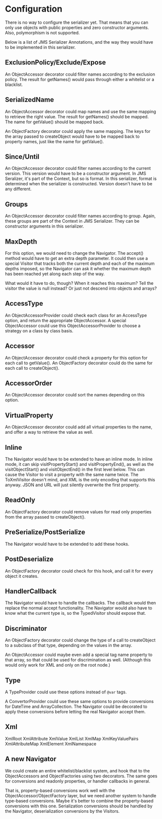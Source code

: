 Configuration
=============

There is no way to configure the serializer yet. That means that you can only use objects with public properties and
zero constructor arguments. Also, polymorphism is not supported.

Below is a list of JMS Serializer Annotations, and the way they would have to be implemented in this serializer.

ExclusionPolicy/Exclude/Expose
------------------------------

An ObjectAccessor decorator could filter names according to the exclusion policy. The result for getNames() would pass
through either a whitelist or a blacklist.

SerializedName
--------------

An ObjectAccessor decorator could map names and use the same mapping to retrieve the right value. The result for
getNames() should be mapped. The name for getValue() should be mapped back.

An ObjectFactory decorator could apply the same mapping. The keys for the array passed to createObject would have to be
mapped back to property names, just like the name for getValue().

Since/Until
-----------

An ObjectAccessor decorator could filter names according to the current version. This version would have to be a
constructor argument. In JMS Seralizer, it's part of the Context, but so is format. In this serializer, format is
determined when the serializer is constructed. Version doesn't have to be any different.

Groups
------

An ObjectAccessor decorator could filter names according to group. Again, these groups are part of the Context in JMS
Serializer. They can be constructor arguments in this serializer.

MaxDepth
--------

For this option, we would need to change the Navigator. The accept() method would have to get an extra depth parameter.
It could then use a special Visitor that tracks both the current depth and each of the maximum depths imposed, so the
Navigator can ask it whether the maximum depth has been reached yet along each step of the way.

What would it have to do, though? When it reaches this maximum? Tell the visitor the value is null instead? Or just not
descend into objects and arrays?

AccessType
----------

An ObjectAccessorProvider could check each class for an AccessType option, and return the appropriate ObjectAccessor.
A special ObjectAccessor could use this ObjectAccessorProvider to choose a strategy on a class by class basis.

Accessor
--------

An ObjectAccessor decorator could check a property for this option for each call to getValue(). An ObjectFactory
decorator could do the same for each call to createObject().

AccessorOrder
-------------

An ObjectAccessor decorator could sort the names depending on this option.

VirtualProperty
---------------

An ObjectAccessor decorator could add all virtual properties to the name, and offer a way to retrieve the value as well.

Inline
------

The Navigator would have to be extended to have an inline mode. In inline mode, it can skip visitPropertyStart() and
visitPropertyEnd(), as well as the visitObjectStart() and visitObjectEnd() in the first level below. This can cause
the Visitor to visit a property with the same name twice. The ToXmlVisitor doesn't mind, and XML is the only encoding
that supports this anyway. JSON and URL will just silently overwrite the first property.

ReadOnly
--------

An ObjectFactory decorator could remove values for read only properties from the array passed to createObject().

PreSerialize/PostSerialize
--------------------------

The Navigator would have to be extended to add these hooks.

PostDeserialize
---------------

An ObjectFactory decorator could check for this hook, and call it for every object it creates.

HandlerCallback
---------------

The Navigator would have to handle the callbacks. The callback would then replace the normal accept functionality. The
Navigator would also have to know what the current type is, so the TypedVisitor should expose that.

Discriminator
-------------

An ObjectFactory decorator could change the type of a call to createObject to a subclass of that type, depending on the
values in the array.

An ObjectAccessor could maybe even add a special tag name property to that array, so that could be used for
discrimination as well. (Although this would only work for XML and only on the root node.)

Type
----

A TypeProvider could use these options instead of `@var` tags. 

A ConvertorProvider could use these same options to provide conversions for DateTime and ArrayCollection. The Navigator
could be decorated to apply these conversions before letting the real Navigator accept them.

Xml
---

XmlRoot
XmlAttribute
XmlValue
XmlList
XmlMap
XmlKeyValuePairs
XmlAttributeMap
XmlElement
XmlNamespace

A new Navigator
---------------

We could create an entire whitelist/blacklist system, and hook that to the ObjectAccessors and ObjectFactories using two
decorators. The same goes for conversions and readonly properties, or handler callbacks in general.

That is, property-based conversions work well with the ObjectAccessor/ObjectFactory layer, but we need another system to
handle type-based conversions. Maybe it's better to combine the property-based conversions with this one. Serialization
conversions should be handled by the Navigator, deserialization conversions by the Visitors.
